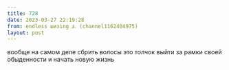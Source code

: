 ```yaml
---
title: 728
date: 2023-03-27 22:19:28
from: endless шизing ⍼ (channel1162404975)
layout: post
---
```


вообще на самом деле сбрить волосы это толчок выйти за рамки своей обыденности и начать новую жизнь
